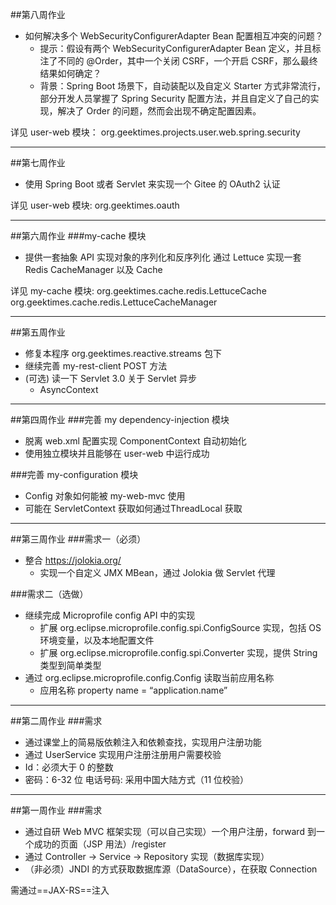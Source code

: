 ##第八周作业
- 如何解决多个 WebSecurityConfigurerAdapter Bean 配置相互冲突的问题？  
    - 提示：假设有两个 WebSecurityConfigurerAdapter Bean 定义，并且标注了不同的 @Order，其中一个关闭 CSRF，一个开启 CSRF，那么最终结果如何确定？
    - 背景：Spring Boot 场景下，自动装配以及自定义 Starter 方式非常流行，部分开发人员掌握了 Spring Security 配置方法，并且自定义了自己的实现，解决了 Order 的问题，然而会出现不确定配置因素。
  
详见 user-web 模块：
org.geektimes.projects.user.web.spring.security

---
##第七周作业
-  使用 Spring Boot 或者 Servlet 来实现一个 Gitee 的 OAuth2 认证

详见 user-web 模块:
org.geektimes.oauth

---
##第六周作业
###my-cache 模块
-  提供一套抽象 API 实现对象的序列化和反序列化 通过 Lettuce 实现一套 Redis CacheManager 以及 Cache

详见 my-cache 模块:
org.geektimes.cache.redis.LettuceCache
org.geektimes.cache.redis.LettuceCacheManager


---
##第五周作业
- 修复本程序 org.geektimes.reactive.streams 包下
- 继续完善 my-rest-client POST 方法
- (可选) 读一下 Servlet 3.0 关于 Servlet 异步 
	- AsyncContext

---

##第四周作业
###完善 my dependency-injection 模块
- 脱离 web.xml 配置实现 ComponentContext 自动初始化
- 使用独立模块并且能够在 user-web 中运行成功

###完善 my-configuration 模块
- Config 对象如何能被 my-web-mvc 使用
- 可能在 ServletContext 获取如何通过ThreadLocal 获取

---

##第三周作业
###需求一（必须）
- 整合 https://jolokia.org/
	- 实现一个自定义 JMX MBean，通过 Jolokia 做 Servlet 代理

###需求二（选做）
- 继续完成 Microprofile config API 中的实现
	- 扩展 org.eclipse.microprofile.config.spi.ConfigSource 实现，包括 OS 环境变量，以及本地配置文件
	- 扩展 org.eclipse.microprofile.config.spi.Converter 实现，提供 String 类型到简单类型
- 	通过 org.eclipse.microprofile.config.Config 读取当前应用名称
	- 应用名称 property name = “application.name”

---

##第二周作业
###需求
- 通过课堂上的简易版依赖注入和依赖查找，实现用户注册功能
- 通过 UserService 实现用户注册注册用户需要校验
- Id：必须大于 0 的整数
- 密码：6-32 位 电话号码: 采用中国大陆方式（11 位校验）

---

##第一周作业
###需求
- 通过自研 Web MVC 框架实现（可以自己实现）一个用户注册，forward 到一个成功的页面（JSP 用法）/register
- 通过 Controller -> Service -> Repository 实现（数据库实现）
- （非必须）JNDI 的方式获取数据库源（DataSource），在获取 Connection

需通过==JAX-RS==注入


